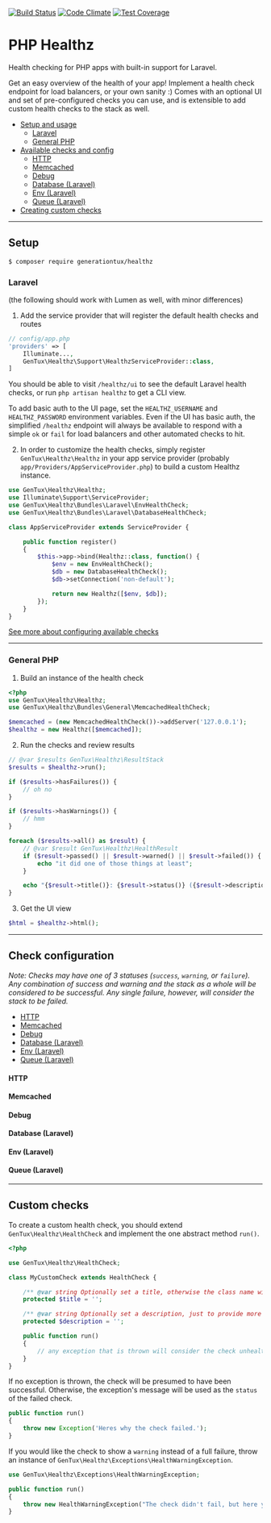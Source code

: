 [![Build Status](https://travis-ci.org/generationtux/php-healthz.svg?branch=master)](https://travis-ci.org/generationtux/php-healthz)
[![Code Climate](https://codeclimate.com/github/generationtux/php-healthz/badges/gpa.svg)](https://codeclimate.com/github/generationtux/php-healthz)
[![Test Coverage](https://codeclimate.com/github/generationtux/php-healthz/badges/coverage.svg)](https://codeclimate.com/github/generationtux/php-healthz/coverage)

# PHP Healthz
Health checking for PHP apps with built-in support for Laravel.

Get an easy overview of the health of your app! Implement a health check endpoint for load balancers, or your own sanity :) Comes with an optional UI and set of pre-configured checks you can use, and is extensible
to add custom health checks to the stack as well.

- [Setup and usage](#setup)
    - [Laravel](#laravel)
    - [General PHP](#general-php)
- [Available checks and config](#check-configuration)
    - [HTTP](#http-check)
    - [Memcached](#memcached-check)
    - [Debug](#debug-check)
    - [Database (Laravel)](#laravel-database)
    - [Env (Laravel)](#laravel-env)
    - [Queue (Laravel)](#laravel-queue)
- [Creating custom checks](#custom-checks)

----------------------------------------------------------------------------

## Setup

```sh
$ composer require generationtux/healthz
```

### Laravel
(the following should work with Lumen as well, with minor differences)

1. Add the service provider that will register the default health checks and routes
```php
// config/app.php
'providers' => [
    Illuminate...,
    GenTux\Healthz\Support\HealthzServiceProvider::class,
]
```

You should be able to visit `/healthz/ui` to see the default Laravel health checks, or run `php artisan healthz` to get a CLI view.

To add basic auth to the UI page, set the `HEALTHZ_USERNAME` and `HEALTHZ_PASSWORD` environment variables.
Even if the UI has basic auth, the simplified `/healthz` endpoint will always be available to respond with a simple `ok` or `fail` for load balancers and other automated checks to hit.

2. In order to customize the health checks, simply register `GenTux\Healthz\Healthz` in your app service provider (probably `app/Providers/AppServiceProvider.php`) to build a custom Healthz instance.
```php
use GenTux\Healthz\Healthz;
use Illuminate\Support\ServiceProvider;
use GenTux\Healthz\Bundles\Laravel\EnvHealthCheck;
use GenTux\Healthz\Bundles\Laravel\DatabaseHealthCheck;

class AppServiceProvider extends ServiceProvider {

    public function register()
    {
        $this->app->bind(Healthz::class, function() {
            $env = new EnvHealthCheck();
            $db = new DatabaseHealthCheck();
            $db->setConnection('non-default');

            return new Healthz([$env, $db]);
        });
    }
}
```

[See more about configuring available checks](#check-configuration)

----------------------------------------------------------------------------

### General PHP

1. Build an instance of the health check
```php
<?php
use GenTux\Healthz\Healthz;
use GenTux\Healthz\Bundles\General\MemcachedHealthCheck;

$memcached = (new MemcachedHealthCheck())->addServer('127.0.0.1');
$healthz = new Healthz([$memcached]);
```

2. Run the checks and review results
```php
// @var $results GenTux\Healthz\ResultStack
$results = $healthz->run();

if ($results->hasFailures()) {
    // oh no
}

if ($results->hasWarnings()) {
    // hmm
}

foreach ($results->all() as $result) {
    // @var $result GenTux\Healthz\HealthResult
    if ($result->passed() || $result->warned() || $result->failed()) {
        echo "it did one of those things at least";
    }

    echo "{$result->title()}: {$result->status()} ({$result->description()})";
}
```

3. Get the UI view
```php
$html = $healthz->html();
```

----------------------------------------------------------------------------

## Check configuration

*Note: Checks may have one of 3 statuses (`success`, `warning`, or `failure`). Any combination of success and warning and the stack as a whole will be considered to be successful.
Any single failure, however, will consider the stack to be failed.*

- [HTTP](#http-check)
- [Memcached](#memcached-check)
- [Debug](#debug-check)
- [Database (Laravel)](#laravel-database)
- [Env (Laravel)](#laravel-env)
- [Queue (Laravel)](#laravel-queue)

#### HTTP
<a name="http-check"></a>

#### Memcached
<a name="memcached-check"></a>

#### Debug
<a name="debug-check"></a>

#### Database (Laravel)
<a name="laravel-database"></a>

#### Env (Laravel)
<a name="laravel-env"></a>

#### Queue (Laravel)
<a name="laravel-queue"></a>

----------------------------------------------------------------------------

## Custom checks

To create a custom health check, you should extend `GenTux\Healthz\HealthCheck` and implement the one abstract method `run()`.

```php
<?php

use GenTux\Healthz\HealthCheck;

class MyCustomCheck extends HealthCheck {

    /** @var string Optionally set a title, otherwise the class name will be used */
    protected $title = '';

    /** @var string Optionally set a description, just to provide more info on the UI */
    protected $description = '';

    public function run()
    {
        // any exception that is thrown will consider the check unhealthy
    }
}
```

If no exception is thrown, the check will be presumed to have been successful. Otherwise, the exception's message will be used as the `status` of the failed check.
```php
public function run()
{
    throw new Exception('Heres why the check failed.');
}
```

If you would like the check to show a `warning` instead of a full failure, throw an instance of `GenTux\Healthz\Exceptions\HealthWarningException`.
```php
use GenTux\Healthz\Exceptions\HealthWarningException;

public function run()
{
    throw new HealthWarningException("The check didn't fail, but here ye be warned.");
}
```
